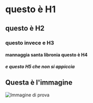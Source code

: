 # questo è H1
## questo è H2
### questo invece e H3
#### mannaggia santa libronia questo è H4
##### e questo H5 che non si appiccia

## Questa è l'immagine
![Immagine di prova ](https://octodex.github.com/images/yaktocat.pn)
